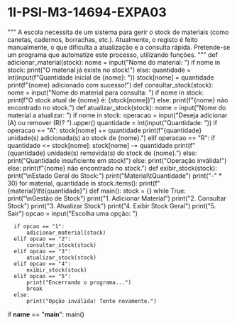 # 1I-PSI-M3-14694-EXPA03
"""
A escola necessita de um sistema para gerir o stock de materiais (como canetas, cadernos, borrachas, etc.). Atualmente, o registo é feito manualmente, o que dificulta a atualização e a consulta rápida. Pretende-se um programa que automatize este processo, utilizando funções.
"""
def adicionar_material(stock):
  nome = input("Nome do material: ")
  if nome in stock:
      print("O material já existe no stock!")
  else:
      quantidade = int(input(f"Quantidade inicial de {nome}: "))
      stock[nome] = quantidade
      print(f"{nome} adicionado com sucesso!")
def consultar_stock(stock):
  nome = input("Nome do material para consulta: ")
  if nome in stock:
      print(f"O stock atual de {nome} é: {stock[nome]}")
  else:
      print(f"{nome} não encontrado no stock.")
def atualizar_stock(stock):
  nome = input("Nome do material a atualizar: ")
  if nome in stock:
      operacao = input("Deseja adicionar (A) ou remover (R)? ").upper()
      quantidade = int(input("Quantidade: "))
      if operacao == "A":
          stock[nome] += quantidade
          print(f"{quantidade} unidade(s) adicionada(s) ao stock de {nome}.")
      elif operacao == "R":
          if quantidade <= stock[nome]:
              stock[nome] -= quantidade
              print(f"{quantidade} unidade(s) removida(s) do stock de {nome}.")
          else:
              print("Quantidade insuficiente em stock!")
      else:
          print("Operação inválida!")
  else:
      print(f"{nome} não encontrado no stock.")
def exibir_stock(stock):
  print("\nEstado Geral do Stock:")
  print("Material\tQuantidade")
  print("-" * 30)
  for material, quantidade in stock.items():
      print(f"{material}\t\t{quantidade}")
def main():
  stock = {}
  while True:
      print("\nGestão de Stock")
      print("1. Adicionar Material")
      print("2. Consultar Stock")
      print("3. Atualizar Stock")
      print("4. Exibir Stock Geral")
      print("5. Sair")
      opcao = input("Escolha uma opção: ")

      if opcao == "1":
          adicionar_material(stock)
      elif opcao == "2":
          consultar_stock(stock)
      elif opcao == "3":
          atualizar_stock(stock)
      elif opcao == "4":
          exibir_stock(stock)
      elif opcao == "5":
          print("Encerrando o programa...")
          break
      else:
          print("Opção inválida! Tente novamente.")
if __name__ == "__main__":
  main()
